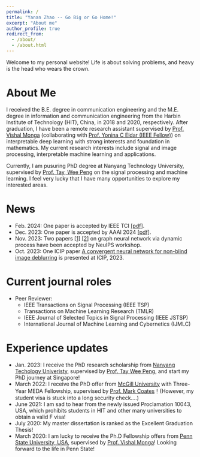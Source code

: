 ```yaml
---
permalink: /
title: "Yanan Zhao -- Go Big or Go Home!"
excerpt: "About me"
author_profile: true
redirect_from: 
  - /about/
  - /about.html
---
```


Welcome to my personal website! Life is about solving problems, and heavy is the head who wears the crown.

About Me
======
I received the B.E. degree in communication engineering and the M.E. degree in information and communication engineering from the Harbin Institute of Technology (HIT), China, in 2018 and 2020, respectively. After graduation, I have been a remote research assistant supervised by [Prof. Vishal Monga](http://signal.ee.psu.edu/faculty.html) (collaborating with [Prof. Yonina C Eldar (IEEE Fellow)](https://www.weizmann.ac.il/math/yonina/)) on interpretable deep learning with strong interests and foundation in mathematics. My current research interests include signal and image processing, interpretable machine learning and applications. 

Currently, I am pusuring PhD degree at Nanyang Technology University, supervised by [Prof. Tay, Wee Peng](https://www3.ntu.edu.sg/home/wptay/index.html) on the signal processing and machine learning. I feel very lucky that I have many opportunities to explore my interested areas.

News
=====
* Feb. 2024: One paper is accepted by IEEE TCI [[pdf]](https://ieeexplore-ieee-org.remotexs.ntu.edu.sg/document/10478818). 
* Dec. 2023: One paper is accepted by AAAI 2024 [[pdf]](https://arxiv.org/abs/2401.04331).
* Nov. 2023: Two papers [[1]](https://openreview.net/forum?id=us4qvNWeGB) [[2]](https://openreview.net/forum?id=lSa6SEEqTL) on graph neural network via dynamic process have been accepted by NeuIPS workshop. 
* Oct. 2023: One ICIP paper [A convergent neural network for non-blind image deblurring](https://ieeexplore.ieee.org/abstract/document/10222656) is presented at ICIP, 2023.

Current journal roles
=====
* Peer Reviewer: 
   * IEEE Transactions on Signal Processing (IEEE TSP)
   * Transactions on Machine Learning Research (TMLR)
   * IEEE Journal of Selected Topics in Signal Processing (IEEE JSTSP)
   * International Journal of Machine Learning and Cybernetics (IJMLC)



Experience updates
======
* Jan. 2023: I receive the PhD research scholarship from [Nanyang Techology Univeristy](https://www.ntu.edu.sg/), supervised by [Prof. Tay Wee Peng](https://www3.ntu.edu.sg/home/wptay/TayWeePeng.html), and start my PhD journey at Singapore!
* March 2022: I receive the PhD offer from [McGill University](https://www.mcgill.ca/) with Three-Year MEDA Fellowship, supervised by [Prof. Mark Coates](http://www.ece.mcgill.ca/~mcoate/)！(However, my student visa is stuck into a long security check....)
* June 2021: I am sad to hear from the newly issued Proclamation 10043, USA, which prohibits students in HIT and other many universities to obtain a valid F visa!
* July 2020: My master dissertation is ranked as the Excellent Graduation Thesis!
* March 2020: I am lucky to receive the Ph.D Fellowship offers from [Penn State University, USA](https://www.psu.edu/), supervised by [Prof. Vishal Monga](http://signal.ee.psu.edu/faculty.html)! Looking forward to the life in Penn State!

